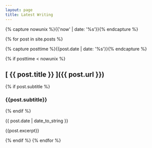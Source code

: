 ```yaml
---
layout: page
title: Latest Writing
---
```


{% capture nowunix %}{{'now' | date: '%s'}}{% endcapture %}

{% for post in site.posts %}

{% capture posttime %}{{post.date | date: '%s'}}{% endcapture %}

{% if posttime < nowunix %}

## [ {{ post.title }} ]({{ post.url }})

{% if post.subtitle %}

### {{post.subtitle}}

{% endif %}

<span class="date">{{ post.date | date_to_string }}</span>


{{post.excerpt}}



{% endif %}
{% endfor %}